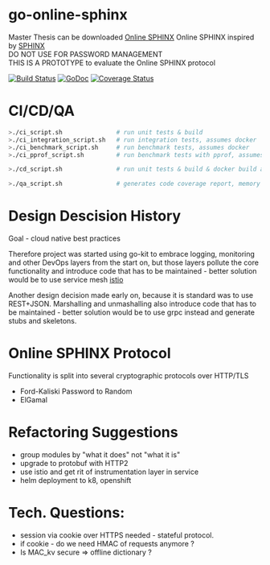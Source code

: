 # go-online-sphinx

Master Thesis can be downloaded [Online SPHINX](http://pub.fh-campuswien.ac.at/obvfcwhsacc/content/titleinfo/3431934?lang=en)
Online SPHINX inspired by [SPHINX](https://ieeexplore.ieee.org/document/7980050)   
DO NOT USE FOR PASSWORD MANAGEMENT  
THIS IS A PROTOTYPE to evaluate the Online SPHINX protocol

[![Build Status](https://travis-ci.com/LAtanassov/go-online-sphinx.svg?branch=master)](https://travis-ci.com/LAtanassov/go-online-sphinx)
[![GoDoc](https://godoc.org/github.com/LAtanassov/go-online-sphinx?status.svg)](https://godoc.org/github.com/LAtanassov/go-online-sphinx)
[![Coverage Status](https://coveralls.io/repos/github/LAtanassov/go-online-sphinx/badge.svg?branch=master)](https://coveralls.io/github/LAtanassov/go-online-sphinx?branch=master)

# CI/CD/QA
```sh
>./ci_script.sh               # run unit tests & build 
>./ci_integration_script.sh   # run integration tests, assumes docker
>./ci_benchmark_script.sh     # run benchmark tests, assumes docker
>./ci_pprof_script.sh         # run benchmark tests with pprof, assumes docker

>./cd_script.sh               # run unit tests & build & docker build and push -> openshift

>./qa_script.sh               # generates code coverage report, memory allocation
```

# Design Descision History

Goal - cloud native best practices

Therefore project was started using go-kit to embrace logging, monitoring and other DevOps layers from the start on, but those layers pollute the core functionality and introduce code that has to be maintained - better solution would be to use service mesh [istio](http://istio.io)

Another design decision made early on, because it is standard was to use REST+JSON. Marshalling and unmashalling also introduce code that has to be maintained - better solution would be to use grpc instead and generate stubs and skeletons.

# Online SPHINX Protocol

Functionality is split into several cryptographic protocols over HTTP/TLS
* Ford-Kaliski Password to Random
* ElGamal

# Refactoring Suggestions

* group modules by "what it does" not "what it is"
* upgrade to protobuf with HTTP2
* use istio and get rit of instrumentation layer in service
* helm deployment to k8, openshift

# Tech. Questions:

- session via cookie over HTTPS needed - stateful protocol.
- if cookie - do we need HMAC of requests anymore ?
- Is MAC_kv secure => offline dictionary ?
